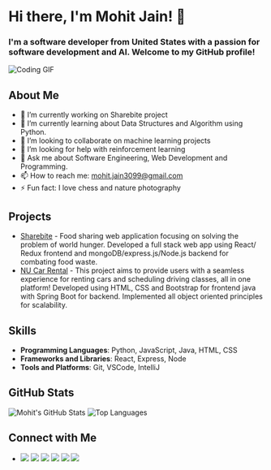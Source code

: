 # Hi there, I'm Mohit Jain! 👋

<h3><b>I'm a software developer from United States with a passion for software development and AI. Welcome to my GitHub profile!</b></h3>

  ![Coding GIF](https://media.giphy.com/media/v1.Y2lkPTc5MGI3NjExMWdkb3dkandhbDFkZDBubWhmOG5wdnhqNTZkamM1c255MThoazZmMyZlcD12MV9pbnRlcm5hbF9naWZfYnlfaWQmY3Q9Zw/qgQUggAC3Pfv687qPC/giphy.gif)


## About Me
- 🔭 I’m currently working on Sharebite project
- 🌱 I’m currently learning about Data Structures and Algorithm using Python.
- 👯 I’m looking to collaborate on machine learning projects
- 🤔 I’m looking for help with reinforcement learning
- 💬 Ask me about Software Engineering, Web Development and Programming.
- 📫 How to reach me: [mohit.jain3099@gmail.com](mailto:mohit.jain3099@gmail.com)
- ⚡ Fun fact: I love chess and nature photography

## Projects
- [Sharebite](https://github.com/mohitjain3099/Sharebite) - Food sharing web application focusing on solving the problem of world hunger. Developed a full stack web app using React/ Redux frontend and mongoDB/express.js/Node.js backend for combating food waste.
- [NU Car Rental](https://github.com/mohitjain3099/NU-Car-Rental) - This project aims to provide users with a seamless experience for renting cars and scheduling driving classes, all in one platform! Developed using HTML, CSS and Bootstrap for frontend java with Spring Boot for backend. Implemented all object oriented principles for scalability.


## Skills
- **Programming Languages**: Python, JavaScript, Java, HTML, CSS
- **Frameworks and Libraries**: React, Express, Node
- **Tools and Platforms**: Git, VSCode, IntelliJ

## GitHub Stats
![Mohit's GitHub Stats](https://github-readme-stats.vercel.app/api?username=mohitjain3099&show_icons=true&theme=radical)
![Top Languages](https://github-readme-stats.vercel.app/api/top-langs/?username=mohitjain3099&layout=compact&theme=radical)

## Connect with Me
- <a href="https://www.linkedin.com/in/mohit-jain-3008/"><img src="https://img.shields.io/badge/LinkedIn-0077B5?style=flat&logo=linkedin&logoColor=white"></a>
<a href="https://www.instagram.com/mhit_jain/"><img src="https://img.shields.io/badge/Instagram-E4405F?style=flat&logo=instagram&logoColor=white"></a>
<a href="https://leetcode.com/u/mohitjain3099/"><img src="https://img.shields.io/badge/LeetCode-FFA116?style=flat&logo=leetcode&logoColor=white"></a>
<a href="https://northeastern.joinhandshake.com/stu/users/56332787"><img src="https://img.shields.io/badge/Handshake-0A66C2?style=flat&logo=handshake&logoColor=white"></a>
<a href="mailto:mohit.jain3099@gmail.com"><img src="https://img.shields.io/badge/Email-D14836?style=flat&logo=gmail&logoColor=white"></a>
<a href="https://www.hackerearth.com/@mj.mohit.jain08"><img src="https://img.shields.io/badge/HackerEarth-2C3454?style=flat&logo=hackerearth&logoColor=white"></a>

